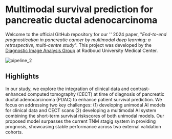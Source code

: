 # Multimodal survival prediction for pancreatic ductal adenocarcinoma

Welcome to the official GitHub repository for our '' 2024 paper, "_End-to-end prognostication in pancreatic cancer by multimodal deep learning: a retrospective, multi-centre study_". This project was developed by the [Diagnostic Image Analysis Group](https://www.diagnijmegen.nl/) at Radboud University Medical Center. 

![pipeline_2](https://github.com/meganschuurmans/pdac-survival-prediction/assets/86470433/f47fbed8-18fd-418e-84d6-c905c2db449a)

## Highlights

In our study, we explore the integration of clinical data and contrast-enhanced computed tomography (CECT) at time of diagnosis of pancreatic ductal adenocarcinoma (PDAC) to enhance patient survival prediction. We focus on addressing two key challenges: (1) developing unimodal AI models for clinical data and CECT scans (2) developing a multimodal AI system combining the short-term survival riskscores of both unimodal models. Our proposed model surpasses the current TNM stagig system in providing prognosis, showcasing stable performance across two external validation cohorts. 
